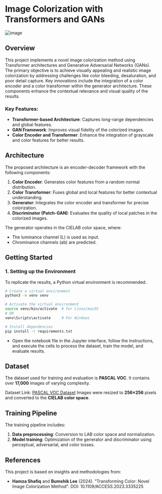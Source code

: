 # Image Colorization with Transformers and GANs
![image](https://github.com/user-attachments/assets/70165102-f5ea-4091-865f-fa5e321c3525)

## Overview

This project implements a novel image colorization method using Transformer architectures and Generative Adversarial Networks (GANs). The primary objective is to achieve visually appealing and realistic image colorization by addressing challenges like color bleeding, desaturation, and poor detail capture. Key innovations include the integration of a color encoder and a color transformer within the generator architecture. These components enhance the contextual relevance and visual quality of the results.

### Key Features:
- **Transformer-based Architecture**: Captures long-range dependencies and global features.
- **GAN Framework**: Improves visual fidelity of the colorized images.
- **Color Encoder and Transformer**: Enhance the integration of grayscale and color features for better results.

## Architecture

The proposed architecture is an encoder-decoder framework with the following components:
1. **Color Encoder**: Generates color features from a random normal distribution.
2. **Color Transformer**: Fuses global and local features for better contextual understanding.
3. **Generator**: Integrates the color encoder and transformer for precise colorization.
4. **Discriminator (Patch-GAN)**: Evaluates the quality of local patches in the colorized images.

The generator operates in the CIELAB color space, where:
- The luminance channel (L) is used as input.
- Chrominance channels (ab) are predicted.

## Getting Started

### 1. Setting up the Environment
To replicate the results, a Python virtual environment is recommended.

```bash
# Create a virtual environment
python3 -m venv venv

# Activate the virtual environment
source venv/bin/activate  # For Linux/macOS
# OR
venv\Scripts\activate     # For Windows

# Install dependencies
pip install -r requirements.txt
```
- Open the notebook file in the Jupyter interface, follow the instructions, and execute the cells to process the dataset, train the model, and evaluate results.
## Dataset
The dataset used for training and evaluation is **PASCAL VOC**. It contains over **17,000** images of varying complexity.

Dataset Link: [PASCAL VOC Dataset](http://host.robots.ox.ac.uk/pascal/VOC/)
Images were resized to **256×256** pixels and converted to the **CIELAB color space**.

## Training Pipeline
The training pipeline includes:

1. **Data preprocessing**: Conversion to LAB color space and normalization.
2. **Model training**: Optimization of the generator and discriminator using perceptual, adversarial, and color losses.

## References
This project is based on insights and methodologies from:

- **Hamza Shafiq** and **Bumshik Lee** (2024). "Transforming Color: Novel Image Colorization Method".
DOI: 10.1109/ACCESS.2023.3335225

